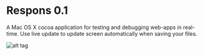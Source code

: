 Respons 0.1
=======

A Mac OS X cocoa application for testing and debugging web-apps in real-time. Use live update to update screen automatically when saving your files.

![alt tag](https://github.com/johannesfag/Respons/blob/master/screenshot.png)
